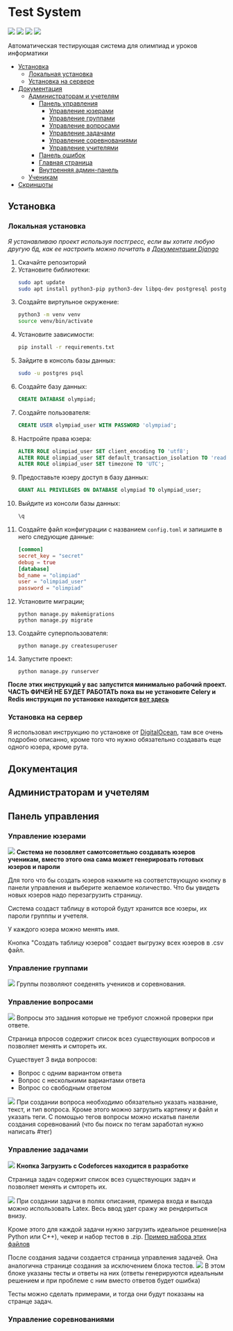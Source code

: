 # Test System
![](https://camo.githubusercontent.com/e176bc131269431258122befa439e078ba62bc03cf0f4783b1029bcb5dcea049/68747470733a2f2f696d672e736869656c64732e696f2f62616467652f707974686f6e2d3337373641422e7376673f267374796c653d666f722d7468652d6261646765266c6f676f3d707974686f6e266c6f676f436f6c6f723d666666)
![](https://camo.githubusercontent.com/56ab15812d055930d7733010f09423049d50d9f9002a838e519825bf84ca1c2f/68747470733a2f2f696d672e736869656c64732e696f2f62616467652f646a616e676f2d3039324532302e7376673f267374796c653d666f722d7468652d6261646765266c6f676f3d646a616e676f266c6f676f436f6c6f723d666666)
![](https://camo.githubusercontent.com/6492cf470515c2bbc1de05a4a01df5ab7861a5b7985f509d4450ce164858120f/68747470733a2f2f696d672e736869656c64732e696f2f62616467652f626f6f7473747261702d3736313046372e7376673f267374796c653d666f722d7468652d6261646765266c6f676f3d626f6f747374726170266c6f676f436f6c6f723d666666)
![](https://camo.githubusercontent.com/1d04403d44ebbe655a8139af9c90183348c709b59f808543e286cc8c78bea0a9/68747470733a2f2f696d672e736869656c64732e696f2f62616467652f6c696e75782d4643433632342e7376673f267374796c653d666f722d7468652d6261646765266c6f676f3d6c696e7578266c6f676f436f6c6f723d303030)

Автоматическая тестирующая система для олимпиад и уроков информатики
 - [Установка](#установка)
    - [Локальная установка](#локальная-установка)
    - [Установка на сервере](#установка-на-сервер)
 - [Документация](#документация)
    - [Администраторам и учетелям](#администраторам-и-учетелям)
        - [Панель управления](#панель-управления)
            - [Управление юзерами](#управление-юзерами)
            - [Управление группами](#управление-группами)
            - [Управление вопросами](#управление-вопросами)
            - [Управление задачами](#управление-задачами)
            - [Управление соревнованиями](#управление-соревнованиями)
            - [Управление учителями](#управление-учителями)
        - [Панель ошибок](#панель-ошибок)
        - [Главная страница](#главная-страница)
        - [Внутренняя админ-панель](#внутренняя-админ-панель)
    - [Ученикам](#ученикам)
 - [Скриншоты](#скриншоты)

## Установка
### Локальная установка
*Я устанавливаю проект используя постгресс, если вы хотите любую другую бд, как ее настроить можно почитать в [Документации Django](https://docs.djangoproject.com/en/4.0/ref/databases/)*
1. Скачайте репозиторий
2. Установите библиотеки:
    ```bash
    sudo apt update
    sudo apt install python3-pip python3-dev libpq-dev postgresql postgresql-contrib
    ```
3. Создайте виртульное окружение:
    ```bash
    python3 -m venv venv
    source venv/bin/activate
    ```
4. Установите зависимости:
    ```bash
    pip install -r requirements.txt
    ```
5. Зайдите в консоль базы данных:
    ```bash
    sudo -u postgres psql 
    ```
6. Создайте базу данных:
    ```sql
    CREATE DATABASE olympiad;
    ```
7. Создайте пользователя:
    ```sql
    CREATE USER olympiad_user WITH PASSWORD 'olympiad';
    ```
8. Настройте права юзера:
   ```sql
   ALTER ROLE olimpiad_user SET client_encoding TO 'utf8';
   ALTER ROLE olimpiad_user SET default_transaction_isolation TO 'read committed';
   ALTER ROLE olimpiad_user SET timezone TO 'UTC';
   ```
9. Предоставьте юзеру доступ в базу данных:
    ```sql
    GRANT ALL PRIVILEGES ON DATABASE olympiad TO olympiad_user;
    ```
10. Выйдите из консоли базы данных:
    ```sql
    \q
    ```
11. Создайте файл конфигурации с названием `config.toml` и запишите в него следующие данные:
    ```toml
    [common]
    secret_key = "secret"
    debug = true
    [database]
    bd_name = "olimpiad"
    user = "olimpiad_user"
    password = "olimpiad"
    ```
12. Установите миграции;
    ```
    python manage.py makemigrations
    python manage.py migrate
    ```
13. Создайте суперпользователя:
    ```
    python manage.py createsuperuser
    ```
14. Запустите проект:
    ```
    python manage.py runserver
    ```
**После этих инструкций у вас запустится минимально рабочий проект. ЧАСТЬ ФИЧЕЙ НЕ БУДЕТ РАБОТАТЬ пока вы не установите Сelery и Redis инструкция по установке находится [вот здесь](https://hashsum.ru/celery-django-redis/)**

### Установка на сервер
Я использовал инструкцию по установке от [DigitalOcean](https://www.digitalocean.com/community/tutorials/how-to-install-and-configure-django-on-ubuntu-16-04), там все очень подробно описанно, кроме того что нужно обязательно создавать еще одного юзера, кроме рута.

## Документация
## Администраторам и учетелям
## Панель управления
### Управление юзерами
![](/screenshots/admin/user.png)
**Система не позовляет самотсояетльно создавать юзеров ученикам, вместо этого она сама может генерировать готовых юзеров и пароли**

Для того что бы создать юзеров нажмите на соответствующую кнопку в панели управления и выберите желаемое количество. Что бы увидеть новых юзеров надо перезагрузить страницу.

Система создаст таблицу в которой будут хранится все юзеры, их пароли групппы и учетеля.

У каждого юзера можно менять имя.

Кнопка "Создать таблицу юзеров" создает выгрузку всех юзеров в .csv файл.

### Управление группами
![](/screenshots/admin/group.png)
Группы позволяют соеденять учеников и соревнования.

### Управление вопросами
![](/screenshots/admin/question_page.png)
Вопросы это задания которые не требуют сложной проверки при ответе.

Страница впросов содержит список всез существующих вопросов и позволяет менять и смтореть их.

Существует 3 вида вопросов:
- Вопрос с одним вариантом ответа
- Вопрос с несколькими вариантами ответа
- Вопрос со свободным ответом


![](/screenshots/admin/q_create.png)
При создании вопроса необходимо обязательно указать название, текст, и тип вопроса. Кроме этого можно загрузить картинку и файл и указать теги.
С помощью тегов вопросы можно искатьв панели создания соревнований (что бы поиск по тегам заработал нужно написать #тег)

### Управление задачами
![](screenshots/admin/contests.png)
**Кнопка Загрузить с Codeforces находится в разработке**

Страница задач содержит список всез существующих задач и позволяет менять и смтореть их.


![](/screenshots/admin/mathjax.png)
При создании задачи в полях описания, примера входа и выхода можно использовать Latex. Весь ввод удет сражу же рендериться внизу.

Кроме этого для каждой задачи нужно загрузить идеальное решение(на Python или C++), чекер и набор тестов в .zip. [Пример набора этих файлов](https://drive.google.com/drive/folders/1aZ9a05B2iTO3sDAPxirYfF5DPlr7O5Gq?usp=sharing)

После создания задачи создается страница управления задачей. Она аналогична странице создания за исключением блока тестов.
![](/screenshots/admin/tests.png)
В этом блоке указаны тесты и ответы на них (ответы генерируются идеальным решением и при проблеме с ним вместо ответов будет ошибка)

Тесты можно сделать примерами, и тогда они будут показаны на странце задач.

### Управление соревнованиями
